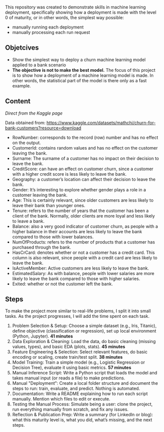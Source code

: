 This repository was created to demonstrate skills in machine learning deployment, specifically showing how a deployment is made with the level 0 of maturity, or in other words, the simplest way possible:
- manually running each deployment 
- manually processing each run request

## Objetcives
- Show the simplest way to deploy a churn machine learning model applied to a bank scenario
- **The objective is not to make the best model.** The focus of this project is to show how a deployment of a machine learning model is made. In other words, the statistical part of the model is there only as a fast example.


## Content 
*Direct from the Kaggle page*

Data obtained from:
https://www.kaggle.com/datasets/mathchi/churn-for-bank-customers?resource=download

- RowNumber: corresponds to the record (row) number and has no effect on the output.
- CustomerId: contains random values and has no effect on the customer leaving the bank.
- Surname: The surname of a customer has no impact on their decision to leave the bank.
- CreditScore: can have an effect on customer churn, since a customer with a higher credit score is less likely to leave the bank.
- Geography: a customer’s location can affect their decision to leave the bank.
- Gender: It’s interesting to explore whether gender plays a role in a customer leaving the bank.
- Age: This is certainly relevant, since older customers are less likely to leave their bank than younger ones.
- Tenure: refers to the number of years that the customer has been a client of the bank. Normally, older clients are more loyal and less likely to leave a bank.
- Balance: also a very good indicator of customer churn, as people with a higher balance in their accounts are less likely to leave the bank compared to those with lower balances.
- NumOfProducts: refers to the number of products that a customer has purchased through the bank.
- HasCrCard: denotes whether or not a customer has a credit card. This column is also relevant, since people with a credit card are less likely to leave the bank.
- IsActiveMember: Active customers are less likely to leave the bank.
- EstimatedSalary: As with balance, people with lower salaries are more likely to leave the bank compared to those with higher salaries.
- Exited: whether or not the customer left the bank.


## Steps
To make the project more similar to real-life problems, I split it into small tasks.
As the project progresses, I will add the time spent on each task. 

1. Problem Selection & Setup: Choose a simple dataset (e.g., Iris, Titanic), define objective (classification or regression), set up local environment (Python, Jupyter). **41 minutes**
2. Data Exploration & Cleaning: Load the data, do basic cleaning (missing values, types), and basic EDA (plots, stats). **45 minutes**
3. Feature Engineering & Selection: Select relevant features, do basic encoding or scaling, create train/test split. **38 minutes**
4. Model Training: Train a simple model (e.g., Logistic Regression or Decision Tree), evaluate it using basic metrics. **57 minutes**
5. Manual Inference Script: Write a Python script that loads the model and takes manual input (or reads a file) to make predictions.
6. Manual "Deployment": Create a local folder structure and document the steps to run: train, evaluate, and predict. Nothing is automated.
7. Documentation: Write a README explaining how to run each script manually. Mention which files to edit or execute.
8. Testing the Manual Process: Simulate being a user: clone the project, run everything manually from scratch, and fix any issues.
9. Reflection & Publication Prep: Write a summary (for LinkedIn or blog): what this maturity level is, what you did, what’s missing, and the next steps.